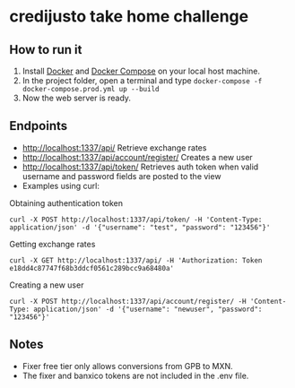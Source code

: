 # credijusto take home challenge
## How to run it

1. Install [Docker](https://docs.docker.com/engine/install/) and [Docker Compose](https://docs.docker.com/compose/install/) on your local host machine.
2. In the project folder, open a terminal and type
    `docker-compose -f docker-compose.prod.yml up --build`
3. Now the web server is ready.

## Endpoints

- [http://localhost:1337/api/](http://localhost:1337/api/) Retrieve exchange rates
- [http://localhost:1337/api/account/register/](http://localhost:1337/api/account/register/) Creates a new user
- [http://localhost:1337/api/token/](http://localhost:1337/api/token/) Retrieves auth token when valid username and password fields are posted to the view
- Examples using curl:

Obtaining authentication token
```
curl -X POST http://localhost:1337/api/token/ -H 'Content-Type: application/json' -d '{"username": "test", "password": "123456"}'
```
Getting exchange rates
```
curl -X GET http://localhost:1337/api/ -H 'Authorization: Token e18dd4c87747f68b3ddcf0561c289bcc9a68480a'
```
Creating a new user
```
curl -X POST http://localhost:1337/api/account/register/ -H 'Content-Type: application/json' -d '{"username": "newuser", "password": "123456"}'
```

## Notes
- Fixer free tier only allows conversions from GPB to MXN.
- The fixer and banxico tokens are not included in the .env file.
